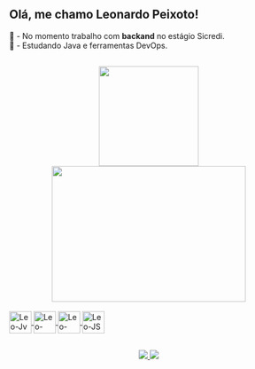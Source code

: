 ## Olá, me chamo Leonardo Peixoto!
  🤔 - No momento trabalho com <strong>backand</strong> no estágio Sicredi.<br>
  🌱 - Estudando Java e ferramentas DevOps.
  ##
  
<div align = center>
  <a href="https://github.com/souzapeixoto1">
  <img height="180" src="https://github-readme-stats.vercel.app/api?username=souzapeixoto1&theme=tokyonight&show_icons=true"/>
  <img height="245" width="350" src="https://github-readme-stats.vercel.app/api/top-langs/?username=souzapeixoto1&hide=html&layout=compact&theme=tokyonight"/>
 </div>
  
  <div style="display: inline_block"><br>
    <img align="center" alt="Leo-Jv" height="40" src="https://cdn.jsdelivr.net/gh/devicons/devicon/icons/java/java-original.svg"/>
    <img align="center" alt="Leo-CSS" height="40" src="https://cdn.jsdelivr.net/gh/devicons/devicon/icons/css3/css3-original-wordmark.svg"/>
    <img align="center" alt="Leo-HTML" height="40" src="https://cdn.jsdelivr.net/gh/devicons/devicon/icons/html5/html5-original-wordmark.svg"/>
    <img align="center" alt="Leo-JS" height="40" src="https://cdn.jsdelivr.net/gh/devicons/devicon/icons/javascript/javascript-original.svg"
    <img align="center" alt="Leo-SPRING" height="50" src="https://cdn.jsdelivr.net/gh/devicons/devicon/icons/spring/spring-original-wordmark.svg"/>
    
  </div>
 
  ##
  
<div align = center>
  <a href="https://www.linkedin.com/in/lsouzaz/" alt="Linkedin">
  <img src="https://img.shields.io/badge/LinkedIn-0077B5?style=for-the-badge&logo=linkedin&logoColor=white=LINK-DO-SEU-LINKEDIN" />
  <a href="https://www.instagram.com/thesouzaz/" target="_blank"><img src="https://img.shields.io/badge/-Instagram-%23E4405F?style=for-the-badge&logo=instagram&logoColor=white" target="_blank">
 </div>
  

   


  
  
  

